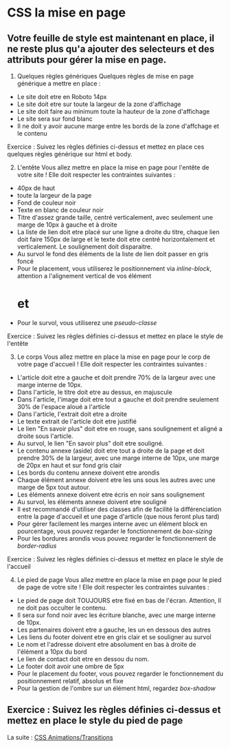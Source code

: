 # CSS la mise en page
Votre feuille de style est maintenant en place, il ne reste plus qu'a ajouter des selecteurs et des attributs pour gérer la mise en page.
---
1. Quelques règles génériques
Quelques règles de mise en page générique a mettre en place :

* Le site doit etre en Roboto 14px
* Le site doit etre sur toute la largeur de la zone d'affichage
* Le site doit faire au minimum toute la hauteur de la zone d'affichage
* Le site sera sur fond blanc
* Il ne doit y avoir aucune marge entre les bords de la zone d'affchage et le contenu

Exercice : Suivez les règles définies ci-dessus et mettez en place ces quelques règles générique sur html et body.

2. L'entête
Vous allez mettre en place la mise en page pour l'entête de votre site ! Elle doit respecter les contraintes suivantes :

* 40px de haut
* toute la largeur de la page
* Fond de couleur noir
* Texte en blanc de couleur noir
* Titre d'assez grande taille, centré verticalement, avec seulement une marge de 10px à gauche et à droite
* La liste de lien doit etre placé sur une ligne a droite du titre, chaque lien doit faire 150px de large et le texte doit etre centré horizontalement et verticalement. Le soulignement doit disparaitre.
* Au survol le fond des éléments de la liste de lien doit passer en gris foncé
* Pour le placement, vous utiliserez le positionnement via _inline-block_, attention a l'alignement vertical de vos élément <h1> et <nav>
* Pour le survol, vous utiliserez une _pseudo-classe_

Exercice : Suivez les règles définies ci-dessus et mettez en place le style de l'entête

3. Le corps
Vous allez mettre en place la mise en page pour le corp de votre page d'accueil ! Elle doit respecter les contraintes suivantes :

* L'article doit etre a gauche et doit prendre 70% de la largeur avec une marge interne de 10px.
* Dans l'article, le titre doit etre au dessus, en majuscule
* Dans l'article, l'image doit etre tout a gauche et doit prendre seulement 30% de l'espace aloué a l'article
* Dans l'article, l'extrait doit etre a droite
* Le texte extrait de l'article doit etre justifié
* Le lien "En savoir plus" doit etre en rouge, sans soulignement et aligné a droite sous l'article.
* Au survol, le lien "En savoir plus" doit etre souligné.
* Le contenu annexe (aside) doit etre tout a droite de la page et doit prendre 30% de la largeur, avec une marge interne de 10px, une marge de 20px en haut et sur fond gris clair
* Les bords du contenu annexe doivent etre arondis
* Chaque élément annexe doivent etre les uns sous les autres avec une marge de 5px tout autour.
* Les éléments annexe doivent etre écris en noir sans soulignement
* Au survol, les éléments annexe doivent etre souligné
* Il est recommandé d'utiliser des classes afin de facilité la différenciation entre la page d'accueil et une page d'article (que nous feront plus tard)
* Pour gérer facilement les marges interne avec un élément block en pourcentage, vous pouvez regarder le fonctionnement de _box-sizing_
* Pour les bordures arondis vous pouvez regarder le fonctionnement de _border-radius_

Exercice : Suivez les règles définies ci-dessus et mettez en place le style de l'accueil

4. Le pied de page
Vous allez mettre en place la mise en page pour le pied de page de votre site ! Elle doit respecter les contraintes suivantes :

* Le pied de page doit TOUJOURS etre fixé en bas de l'écran. Attention, Il ne doit pas occulter le contenu.
* Il sera sur fond noir avec les écriture blanche, avec une marge interne de 10px.
* Les partenaires doivent etre a gauche, les un en dessous des autres
* Les liens du footer doivent etre en gris clair et se souligner au survol
* Le nom et l'adresse doivent etre absolument en bas à droite de l'élément a 10px du bord
* Le lien de contact doit etre en dessou du nom.
* Le footer doit avoir une ombre de 5px
* Pour le placement du footer, vous pouvez regarder le fonctionnement du positionnement relatif, absolus et fixe
* Pour la gestion de l'ombre sur un élément html, regardez _box-shadow_

Exercice : Suivez les règles définies ci-dessus et mettez en place le style du pied de page
---
La suite : [CSS Animations/Transitions](https://github.com/simplon-roanne/front-end-prairie/tree/master/ex5)